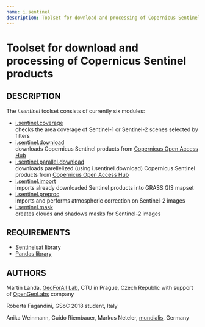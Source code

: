 ```yaml
---
name: i.sentinel
description: Toolset for download and processing of Copernicus Sentinel products
---
```


# Toolset for download and processing of Copernicus Sentinel products

## DESCRIPTION

The *i.sentinel* toolset consists of currently six modules:

- [i.sentinel.coverage](i.sentinel.coverage.md)  
    checks the area coverage of Sentinel-1 or Sentinel-2 scenes selected
    by filters
- [i.sentinel.download](i.sentinel.download.md)  
    downloads Copernicus Sentinel products from [Copernicus Open Access
    Hub](https://scihub.copernicus.eu/)
- [i.sentinel.parallel.download](i.sentinel.parallel.download.md)  
    downloads parellelized (using i.sentinel.download) Copernicus
    Sentinel products from [Copernicus Open Access
    Hub](https://scihub.copernicus.eu/)
- [i.sentinel.import](i.sentinel.import.md)  
    imports already downloaded Sentinel products into GRASS GIS mapset
- [i.sentinel.preproc](i.sentinel.preproc.md)  
    imports and performs atmospheric correction on Sentinel-2 images
- [i.sentinel.mask](i.sentinel.mask.md)  
    creates clouds and shadows masks for Sentinel-2 images

## REQUIREMENTS

- [Sentinelsat library](https://pypi.org/project/sentinelsat/)
- [Pandas library](https://pypi.org/project/pandas/)

## AUTHORS

Martin Landa, [GeoForAll
Lab](https://geomatics.fsv.cvut.cz/research/geoforall/), CTU in Prague,
Czech Republic with support of
[OpenGeoLabs](https://opengeolabs.cz/en/home/) company

Roberta Fagandini, GSoC 2018 student, Italy

Anika Weinmann, Guido Riembauer, Markus Neteler,
[mundialis](https://www.mundialis.de/), Germany
